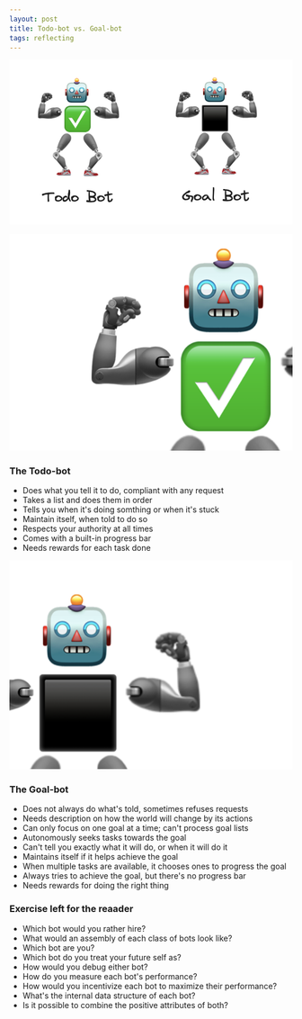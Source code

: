 ```yaml
---
layout: post
title: Todo-bot vs. Goal-bot
tags: reflecting
---
```


![bots](assets/bots/bots.png)

![todo-bot](assets/bots/todo-bot.png)

### The Todo-bot
- Does what you tell it to do, compliant with any request
- Takes a list and does them in order
- Tells you when it's doing somthing or when it's stuck
- Maintain itself, when told to do so
- Respects your authority at all times
- Comes with a built-in progress bar
- Needs rewards for each task done

![goal-bot](assets/bots/goal-bot.png)

### The Goal-bot
- Does not always do what's told, sometimes refuses requests
- Needs description on how the world will change by its actions
- Can only focus on one goal at a time; can't process goal lists
- Autonomously seeks tasks towards the goal 
- Can't tell you exactly what it will do, or when it will do it
- Maintains itself if it helps achieve the goal
- When multiple tasks are available, it chooses ones to progress the goal
- Always tries to achieve the goal, but there's no progress bar
- Needs rewards for doing the right thing

### Exercise left for the reaader

- Which bot would you rather hire?
- What would an assembly of each class of bots look like?
- Which bot are you?
- Which bot do you treat your future self as?
- How would you debug either bot?
- How do you measure each bot's performance?
- How would you incentivize each bot to maximize their performance?
- What's the internal data structure of each bot?
- Is it possible to combine the positive attributes of both?